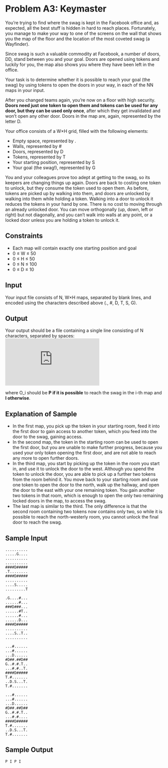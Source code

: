 # Problem A3: Keymaster
You’re trying to find where the swag is kept in the Facebook office and, as expected, all the best stuff is hidden in hard to reach places.  Fortunately, you manage to make your way to one of the screens on the wall that shows you the map of the floor and the location of the most coveted swag (a Wayfinder).

Since swag is such a valuable commodity at Facebook, a number of doors, DD, stand between you and your goal.  Doors are opened using tokens and luckily for you, the map also shows you where they have been left in the office.

Your task is to determine whether it is possible to reach your goal (the swag) by using tokens to open the doors in your way, in each of the NN maps in your input.

After you changed teams again, you’re now on a floor with high security. **Doors need just one token to open them and tokens can be used for any door, but they can be used only once**, after which they get invalidated and won’t open any other door. Doors in the map are, again, represented by the letter D.

Your office consists of a W×H grid, filled with the following elements:
  - Empty space, represented by .
  - Walls, represented by #
  - Doors, represented by D
  - Tokens, represented by T
  - Your starting position, represented by S
  - Your goal (the swag!), represented by G

You and your colleagues prove too adept at getting to the swag, so its keepers are changing things up again.  Doors are back to costing one token to unlock, but they consume the token used to open them.  As before, tokens are picked up by walking into them, and doors are unlocked by walking into them while holding a token.   Walking into a door to unlock it reduces the tokens in your hand by one.  There is no cost to moving through an already unlocked door.  You can move orthogonally (up, down, left or right) but not diagonally, and you can’t walk into walls at any point, or a locked door unless you are holding a token to unlock it.

## Constraints
 - Each map will contain exactly one starting position and goal
 - 0 ≤ W ≤ 50
 - 0 ≤ H ≤ 50
 - 0 ≤ N ≤ 100
 - 0 ≤ D ≤ 10

## Input
Your input file consists of N, W×H maps, separated by blank lines, and encoded using the characters described above (., #, D, T, S, G).

## Output
Your output should be a file containing a single line consisting of N characters, separated by spaces:
![\Large O_0\\ O_1\\ \ldots\\ O_{N-1}](https://latex.codecogs.com/gif.latex?O_0%5C%20O_1%5C%20%5Cldots%5C%20O_%7BN-1%7D)

where O_i should be **P if it is possible** to reach the swag in the i-th map and **I otherwise**.

## Explanation of Sample
  - In the first map, you pick up the token in your starting room, feed it into the first door to gain access to another token, which you feed into the door to the swag, gaining access.
  - In the second map, the token in the starting room can be used to open the first door, but you are unable to make further progress, because you used your only token opening the first door, and are not able to reach any more to open further doors.
  - In the third map, you start by picking up the token in the room you start in, and use it to unlock the door to the west.  Although you spend the token to unlock the door, you are able to pick up a further two tokens from the room behind it.  You move back to your starting room and use one token to open the door to the north, walk up the hallway, and open the door to the east with your one remaining token.  You gain another two tokens in that room, which is enough to open the only two remaining locked doors in the map, to access the swag.
  - The last map is similar to the third.  The only difference is that the second room containing two tokens now contains only two, so while it is possible  to reach the north-westerly room, you cannot unlock the final door to reach the swag.

## Sample Input
```
..........
.....G....
..........
..........
####D#####
.T........
####D#####
..........
....S.....
.........T

.G....#...
......#...
###D###...
......#T..
......#...
......D...
####D#####
..........
....S..T..
..........

...#......
...#......
...D......
#D##.##D##
G..#.#.T..
...#.#..T.
####D#####
T.#.......
..D.S...T.
T.#.......

...#......
...#......
...D......
#D##.##D##
G..#.#.T..
...#.#....
####D#####
T.#.......
..D.S...T.
T.#.......
```

## Sample Output
```
P I P I
```
